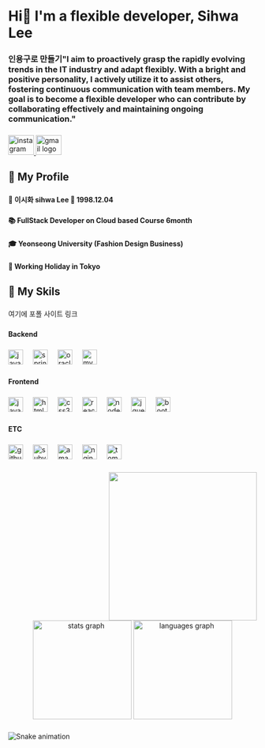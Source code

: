 <h1 align="left">Hi👋 I'm a flexible developer, Sihwa Lee</h1>

###

<h3 align="left">인용구로 만들기"I aim to proactively grasp the rapidly evolving trends in the IT industry and adapt flexibly. With a bright and positive personality, I actively utilize it to assist others, fostering continuous communication with team members. My goal is to become a flexible developer who can contribute by collaborating effectively and maintaining ongoing communication."</h3>

###

<div align="left">
  <a href="https://www.instagram.com/poetry_painting/?igshid=MmIzYWVlNDQ5Yg%3D%3D" target="_blank">
    <img src="https://raw.githubusercontent.com/maurodesouza/profile-readme-generator/master/src/assets/icons/social/instagram/default.svg" width="52" height="40" alt="instagram logo"  />
  </a>
  <a href="mailto:tlghk98@gmail.com" target="_blank">
    <img src="https://raw.githubusercontent.com/maurodesouza/profile-readme-generator/master/src/assets/icons/social/gmail/default.svg" width="52" height="40" alt="gmail logo"  />
  </a>
</div>

###

<h2 align="left">🦲 My Profile</h2>

###

<h4 align="left">📛 이시화 sihwa Lee 🎂 1998.12.04</h4>

###

<h4 align="left">📚 FullStack Developer on Cloud based Course 6month</h4>

###

<h4 align="left">🎓 Yeonseong University (Fashion Design Business)</h4>

###

<h4 align="left">🛫 Working Holiday in Tokyo</h4>

###

<h2 align="left">💪 My Skils</h2>

###

<p align="left">여기에 포폴 사이트 링크</p>

###

<h4 align="left">Backend</h4>

###

<div align="left">
  <img src="https://cdn.jsdelivr.net/gh/devicons/devicon/icons/java/java-original-wordmark.svg" height="30" alt="java logo"  />
  <img width="12" />
  <img src="https://cdn.jsdelivr.net/gh/devicons/devicon/icons/spring/spring-original.svg" height="30" alt="spring logo"  />
  <img width="12" />
  <img src="https://cdn.jsdelivr.net/gh/devicons/devicon/icons/oracle/oracle-original.svg" height="30" alt="oracle logo"  />
  <img width="12" />
  <img src="https://cdn.jsdelivr.net/gh/devicons/devicon/icons/mysql/mysql-original.svg" height="30" alt="mysql logo"  />
</div>

###

<h4 align="left">Frontend</h4>

###

<div align="left">
  <img src="https://cdn.jsdelivr.net/gh/devicons/devicon/icons/javascript/javascript-original.svg" height="30" alt="javascript logo"  />
  <img width="12" />
  <img src="https://cdn.jsdelivr.net/gh/devicons/devicon/icons/html5/html5-original.svg" height="30" alt="html5 logo"  />
  <img width="12" />
  <img src="https://cdn.jsdelivr.net/gh/devicons/devicon/icons/css3/css3-original.svg" height="30" alt="css3 logo"  />
  <img width="12" />
  <img src="https://cdn.jsdelivr.net/gh/devicons/devicon/icons/react/react-original.svg" height="30" alt="react logo"  />
  <img width="12" />
  <img src="https://cdn.jsdelivr.net/gh/devicons/devicon/icons/nodejs/nodejs-original.svg" height="30" alt="nodejs logo"  />
  <img width="12" />
  <img src="https://cdn.jsdelivr.net/gh/devicons/devicon/icons/jquery/jquery-original.svg" height="30" alt="jquery logo"  />
  <img width="12" />
  <img src="https://cdn.jsdelivr.net/gh/devicons/devicon/icons/bootstrap/bootstrap-original.svg" height="30" alt="bootstrap logo"  />
</div>

###

<h4 align="left">ETC</h4>

###

<div align="left">
  <img src="https://cdn.jsdelivr.net/gh/devicons/devicon/icons/github/github-original.svg" height="30" alt="github logo"  />
  <img width="12" />
  <img src="https://cdn.jsdelivr.net/gh/devicons/devicon/icons/subversion/subversion-original.svg" height="30" alt="subversion logo"  />
  <img width="12" />
  <img src="https://cdn.jsdelivr.net/gh/devicons/devicon/icons/amazonwebservices/amazonwebservices-original.svg" height="30" alt="amazonwebservices logo"  />
  <img width="12" />
  <img src="https://cdn.jsdelivr.net/gh/devicons/devicon/icons/nginx/nginx-original.svg" height="30" alt="nginx logo"  />
  <img width="12" />
  <img src="https://cdn.jsdelivr.net/gh/devicons/devicon/icons/tomcat/tomcat-original.svg" height="30" alt="tomcat logo"  />
</div>

###

<img align="right" height="300" src="https://sihwaaaaa.github.io/img/aniprofile.png"  />

###

<br clear="both">

<div align="center">
  <img src="https://github-readme-stats.vercel.app/api?username=sihwaaaaa&hide_title=false&hide_rank=false&show_icons=true&include_all_commits=true&count_private=true&disable_animations=false&theme=merko&locale=en&hide_border=false&order=1" height="200" alt="stats graph"  />
  <img src="https://github-readme-stats.vercel.app/api/top-langs?username=sihwaaaaa&locale=en&hide_title=false&layout=compact&card_width=320&langs_count=7&theme=merko&hide_border=false&order=2" height="200" alt="languages graph"  />
</div>

###

<img src="https://raw.githubusercontent.com/sihwaaaaa/sihwaaaaa/output/snake.svg" alt="Snake animation" />

###
